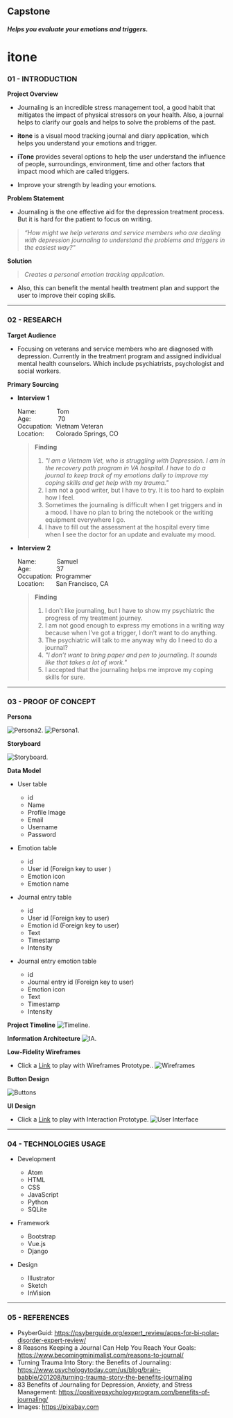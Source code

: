 ## Capstone

##### Helps you evaluate your emotions and triggers.
# itone

### 01 - INTRODUCTION

**Project Overview**
- Journaling is an incredible stress management tool, a good habit that mitigates the
impact of physical stressors on your health. Also, a journal helps to clarify our goals
and helps to solve the problems of the past.

- **itone** is a visual mood tracking journal and diary application, which helps you
understand your emotions and trigger.

- **iTone** provides several options to help the user understand the influence of people,
surroundings, environment, time and other factors that impact mood which are
called triggers.

- Improve your strength by leading your emotions.

**Problem Statement**
- Journaling is the one effective aid for the depression treatment process. But it is hard for
the patient to focus on writing.

> *“How might we help veterans and service members who are dealing with depression
journaling to understand the problems and triggers in the easiest way?"*

**Solution**
> *Creates a personal emotion tracking application.*

- Also, this can benefit the mental health treatment plan and support the user to
improve their coping skills.
_____________________________________________________________________________________________

### 02 - RESEARCH

**Target Audience**
- Focusing on veterans and service members who are diagnosed with depression. Currently in the treatment program and assigned individual mental health counselors. Which include psychiatrists, psychologist and social workers.

**Primary Sourcing**
- **Interview 1**<br>

    Name:       &nbsp;&nbsp;&nbsp;&nbsp;&nbsp;&nbsp;&nbsp;&nbsp;&nbsp;&nbsp;&nbsp;Tom<br>
    Age:        &nbsp;&nbsp;&nbsp;&nbsp;&nbsp;&nbsp;&nbsp;&nbsp;&nbsp;&nbsp;&nbsp;&nbsp;&nbsp;&nbsp;&nbsp;70<br>
    Occupation: &nbsp;Vietnam Veteran<br>
    Location:   &nbsp;&nbsp;&nbsp;&nbsp;&nbsp;&nbsp;Colorado Springs, CO<br>

    > **Finding**
    > 1. *"I am a Vietnam Vet, who is struggling with Depression. I am in the recovery path
program in VA hospital. I have to do a journal to keep track of my emotions
daily to improve my coping skills and get help with my trauma."*
    > 2. I am not a good writer, but I have to try. It is too hard to explain how I feel.
    > 3. Sometimes the journaling is difficult when I get triggers and in a mood. I have no
plan to bring the notebook or the writing equipment everywhere I go.
    > 4. I have to fill out the assessment at the hospital every time when I see the doctor
for an update and evaluate my mood.<br>

- **Interview 2**<br>

    Name:       &nbsp;&nbsp;&nbsp;&nbsp;&nbsp;&nbsp;&nbsp;&nbsp;&nbsp;&nbsp;&nbsp;Samuel<br>
    Age:        &nbsp;&nbsp;&nbsp;&nbsp;&nbsp;&nbsp;&nbsp;&nbsp;&nbsp;&nbsp;&nbsp;&nbsp;&nbsp;&nbsp;37<br>
    Occupation: &nbsp;Programmer<br>
    Location:   &nbsp;&nbsp;&nbsp;&nbsp;&nbsp;&nbsp;San Francisco, CA<br>

    > **Finding**
    > 1. I don’t like journaling, but I have to show my psychiatric the progress of my treatment
journey.
    > 2. I am not good enough to express my emotions in a writing way because when I’ve got
a trigger, I don’t want to do anything.
    > 3. The psychiatric will talk to me anyway why do I need to do a journal?
    > 4. *"I don’t want to bring paper and pen to journaling. It sounds like that takes a lot of
work."*
    > 5. I accepted that the journaling helps me improve my coping skills for sure.

_____________________________________________________________________________________________

### 03 - PROOF OF CONCEPT

**Persona**

![Persona2.](/assets/img/persona2.png "Persona2")
![Persona1.](/assets/img/persona1.png "Persona1")

**Storyboard**

![Storyboard.](/assets/img/storyboard.png "Storyboard")

**Data Model**

- User table
    - id
    - Name
    - Profile Image
    - Email
    - Username
    - Password

- Emotion table
    - id
    - User id (Foreign key to user )
    - Emotion icon
    - Emotion name

- Journal entry table
    - id
    - User id (Foreign key to user)
    - Emotion id (Foreign key to user)
    - Text
    - Timestamp
    - Intensity

- Journal entry emotion table
    - id
    - Journal entry id (Foreign key to user)
    - Emotion icon
    - Text
    - Timestamp
    - Intensity

**Project Timeline**
![Timeline.](/assets/img/timeline.png "Timeline")

**Information Architecture**
![IA.](/assets/img/ia.png "IA")

**Low-Fidelity Wireframes**

- Click a [Link](https://invis.io/PCWBB86RHQJ#/408353737_landing) to play with Wireframes Prototype..
![Wireframes](/assets/img/wireframe/wf.png "Wireframes")

**Button Design**

![Buttons](/assets/img/button.png "Buttons")

**UI Design**

- Click a [Link](https://invis.io/H3WCK1K6JNU#/408554325_landing) to play with Interaction Prototype.
![User Interface](/assets/img/ui/ui.png "User Interface")

_____________________________________________________________________________________________

### 04 - TECHNOLOGIES USAGE

- Development
  - Atom
  - HTML
  - CSS
  - JavaScript
  - Python
  - SQLite

- Framework
  - Bootstrap
  - Vue.js
  - Django

- Design
  - Illustrator
  - Sketch
  - InVision

_____________________________________________________________________________________________

### 05 - REFERENCES

* PsyberGuid: https://psyberguide.org/expert_review/apps-for-bi-polar-disorder-expert-review/
* 8 Reasons Keeping a Journal Can Help You Reach Your Goals: https://www.becomingminimalist.com/reasons-to-journal/
* Turning Trauma Into Story: the Benefits of Journaling: https://www.psychologytoday.com/us/blog/brain-babble/201208/turning-trauma-story-the-benefits-journaling
* 83 Benefits of Journaling for Depression, Anxiety, and Stress Management: https://positivepsychologyprogram.com/benefits-of-journaling/
* Images: https://pixabay.com
